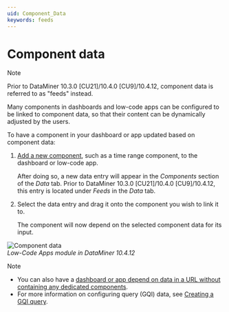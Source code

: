 ```yaml
---
uid: Component_Data
keywords: feeds
---
```


# Component data

> [!NOTE]
> Prior to DataMiner 10.3.0 [CU21]/10.4.0 [CU9]/10.4.12<!--RN 41141-->, component data is referred to as "feeds" instead.

Many components in dashboards and low-code apps can be configured to be linked to component data, so that their content can be dynamically adjusted by the users.

To have a component in your dashboard or app updated based on component data:

1. [Add a new component](xref:Configuring_components), such as a time range component, to the dashboard or low-code app.

   After doing so, a new data entry will appear in the *Components* section of the *Data* tab. Prior to DataMiner 10.3.0 [CU21]/10.4.0 [CU9]/10.4.12<!--RN 41141-->, this entry is located under *Feeds* in the *Data* tab.

1. Select the data entry and drag it onto the component you wish to link it to.

   The component will now depend on the selected component data for its input.

![Component data](~/user-guide/images/Component_Data.gif)<br>*Low-Code Apps module in DataMiner 10.4.12*

> [!NOTE]
>
> - You can also have a [dashboard or app depend on data in a URL without containing any dedicated components](xref:URL_data).
> - For more information on configuring query (GQI) data, see [Creating a GQI query](xref:Creating_GQI_query).
